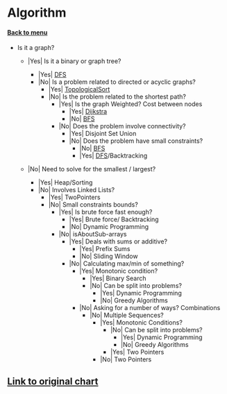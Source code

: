 <h1>Algorithm</h1> 
<h4>

[Back to menu](..%2FMenu.md)

</h4>

- Is it a graph?
    - |Yes| Is it a binary or graph tree?
        - |Yes| [DFS](..%2Fsrc%2Fmain%2Fjava%2Falgorithm%2FDFS.java)
        - |No| Is a problem related to directed or acyclic graphs?
            - |Yes| [TopologicalSort](..%2Fsrc%2Fmain%2Fjava%2Falgorithm%2FTopologicalSort.java)
            - |No| Is the problem related to the shortest path?
                - |Yes| Is the graph Weighted? Cost between nodes
                    - |Yes| [Dijkstra](..%2Fsrc%2Fmain%2Fjava%2Falgorithm%2FDijkstra.java)
                    - |No| [BFS](..%2Fsrc%2Fmain%2Fjava%2Falgorithm%2FBFS.java)
                - |No| Does the problem involve connectivity?
                    - |Yes| Disjoint Set Union
                    - |No| Does the problem have small constraints?
                        - |No| [BFS](..%2Fsrc%2Fmain%2Fjava%2Falgorithm%2FBFS.java)
                        - |Yes| [DFS](..%2Fsrc%2Fmain%2Fjava%2Falgorithm%2FDFS.java)/Backtracking

    - |No| Need to solve for the smallest / largest?
        - |Yes| Heap/Sorting
        - |No| Involves Linked Lists?
            - |Yes| TwoPointers
            - |No| Small constraints bounds?
                - |Yes| Is brute force fast enough?
                    - |Yes| Brute force/ Backtracking
                    - |No| Dynamic Programming
                - |No| isAboutSub-arrays
                    - |Yes| Deals with sums or additive?
                        - |Yes| Prefix Sums
                        - |No| Sliding Window
                    - |No| Calculating max/min of something?
                        - |Yes| Monotonic condition?
                            - |Yes| Binary Search
                            - |No| Can be split into problems?
                                - |Yes| Dynamic Programming
                                - |No| Greedy Algorithms
                        - |No| Asking for a number of ways? Combinations
                            - |No| Multiple Sequences?
                                - |Yes| Monotonic Conditions?
                                    - |No| Can be split into problems?
                                        - |Yes| Dynamic Programming
                                        - |No| Greedy Algorithms
                                    - |Yes| Two Pointers
                                - |No| Two Pointers

<h2>

[Link to original chart](https://algo.monster/flowchart)

</h2>
 
